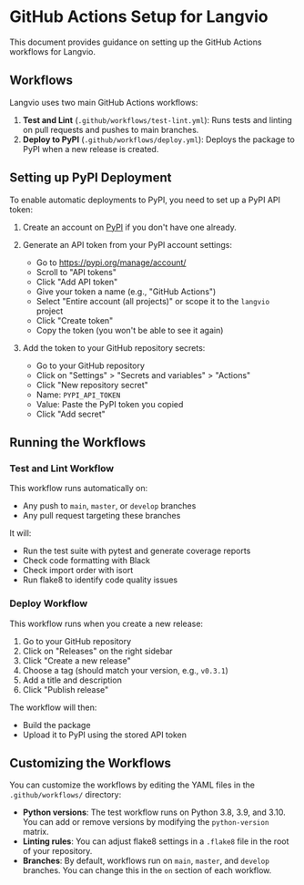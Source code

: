 # GitHub Actions Setup for Langvio

This document provides guidance on setting up the GitHub Actions workflows for Langvio.

## Workflows

Langvio uses two main GitHub Actions workflows:

1. **Test and Lint** (`.github/workflows/test-lint.yml`): Runs tests and linting on pull requests and pushes to main branches.
2. **Deploy to PyPI** (`.github/workflows/deploy.yml`): Deploys the package to PyPI when a new release is created.

## Setting up PyPI Deployment

To enable automatic deployments to PyPI, you need to set up a PyPI API token:

1. Create an account on [PyPI](https://pypi.org/) if you don't have one already.
2. Generate an API token from your PyPI account settings:
   - Go to https://pypi.org/manage/account/
   - Scroll to "API tokens"
   - Click "Add API token"
   - Give your token a name (e.g., "GitHub Actions")
   - Select "Entire account (all projects)" or scope it to the `langvio` project
   - Click "Create token"
   - Copy the token (you won't be able to see it again)

3. Add the token to your GitHub repository secrets:
   - Go to your GitHub repository
   - Click on "Settings" > "Secrets and variables" > "Actions"
   - Click "New repository secret"
   - Name: `PYPI_API_TOKEN`
   - Value: Paste the PyPI token you copied
   - Click "Add secret"

## Running the Workflows

### Test and Lint Workflow

This workflow runs automatically on:
- Any push to `main`, `master`, or `develop` branches
- Any pull request targeting these branches

It will:
- Run the test suite with pytest and generate coverage reports
- Check code formatting with Black
- Check import order with isort
- Run flake8 to identify code quality issues

### Deploy Workflow

This workflow runs when you create a new release:

1. Go to your GitHub repository
2. Click on "Releases" on the right sidebar
3. Click "Create a new release"
4. Choose a tag (should match your version, e.g., `v0.3.1`)
5. Add a title and description
6. Click "Publish release"

The workflow will then:
- Build the package
- Upload it to PyPI using the stored API token

## Customizing the Workflows

You can customize the workflows by editing the YAML files in the `.github/workflows/` directory:

- **Python versions**: The test workflow runs on Python 3.8, 3.9, and 3.10. You can add or remove versions by modifying the `python-version` matrix.
- **Linting rules**: You can adjust flake8 settings in a `.flake8` file in the root of your repository.
- **Branches**: By default, workflows run on `main`, `master`, and `develop` branches. You can change this in the `on` section of each workflow.